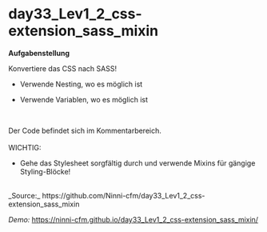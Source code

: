# day33_Lev1_2_css-extension_sass_mixin

**Aufgabenstellung**

Konvertiere das CSS nach SASS!

-   Verwende Nesting, wo es möglich ist

-   Verwende Variablen, wo es möglich ist

<br>

Der Code befindet sich im Kommentarbereich.
<br>
<br>
WICHTIG:

-   Gehe das Stylesheet sorgfältig durch und verwende Mixins für gängige Styling-Blöcke!

<br>
_Source:_ https://github.com/Ninni-cfm/day33_Lev1_2_css-extension_sass_mixin

_Demo:_ https://ninni-cfm.github.io/day33_Lev1_2_css-extension_sass_mixin/
